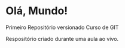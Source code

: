 # Olá, Mundo!
 Primeiro Repositório versionado Curso de GIT

 Respositório criado durante uma aula ao vivo.
